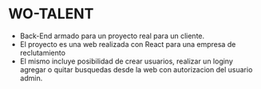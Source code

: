 # WO-TALENT

- Back-End armado para un proyecto real para un cliente. 
- El proyecto es una web realizada con React para una empresa de reclutamiento
- El mismo incluye posibilidad de crear usuarios, realizar un loginy  agregar o quitar busquedas desde la web con autorizacion del usuario admin. 
